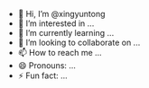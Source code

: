 - 👋 Hi, I’m @xingyuntong
- 👀 I’m interested in ...
- 🌱 I’m currently learning ...
- 💞️ I’m looking to collaborate on ...
- 📫 How to reach me ...
- 😄 Pronouns: ...
- ⚡ Fun fact: ...

<!---
xingyuntong/xingyuntong is a ✨ special ✨ repository because its `README.md` (this file) appears on your GitHub profile.
You can click the Preview link to take a look at your changes.
--->
